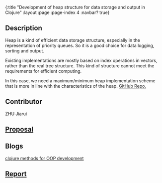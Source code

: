 {:title "Development of heap structure for data storage and output in Clojure"
 :layout :page
 :page-index 4
 :navbar? true}

## Description
Heap is a kind of efficient data storage structure, especially in the representation of priority queues. So it is a good choice for data logging, sorting and output.

Existing implementations are mostly based on index operations in vectors, rather than the real tree structure. This kind of structure cannot meet the requirements for efficient computing. 

In this case, we need a maximum/minimum heap implementation scheme that is more in line with the characteristics of the heap. [GitHub Repo.](https://github.com/clojure-finance/clojure-heap)

## Contributor
ZHU Jiarui

## [Proposal](/pdf/Proposal-ZHU-Jiarui.pdf)

## Blogs
[clojure methods for OOP development](/posts-output/2022-03-14-Blog-Post-ZHU-Jiarui/2022-03-14-Blog-Post-ZHU-Jiarui)<br/>

## [Report](/pdf/Report-ZHU-Jiarui.pdf)